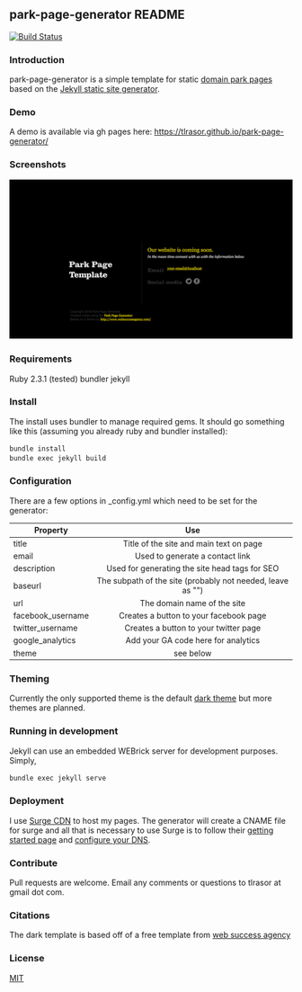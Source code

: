 ## park-page-generator README

[![Build Status](https://travis-ci.org/tlrasor/park-page-generator.svg?branch=master)](https://travis-ci.org/tlrasor/park-page-generator)

### Introduction

park-page-generator is a simple template for static [domain park pages](https://en.wikipedia.org/wiki/Domain_parking) based on the [Jekyll static site generator](http://jekyllrb.org).

### Demo

A demo is available via gh pages here: https://tlrasor.github.io/park-page-generator/

### Screenshots

![dark theme](https://raw.githubusercontent.com/tlrasor/park-page-generator/master/images/screenshot.png)

### Requirements

Ruby 2.3.1 (tested)
bundler
jekyll

### Install

The install uses bundler to manage required gems. It should go something like this 
(assuming you already ruby and bundler installed):

```Bash
bundle install
bundle exec jekyll build
```

### Configuration

There are a few options in _config.yml which need to be set for the generator:

| Property        | Use         |
| ------------- |:-------------:|
| title     | Title of the site and main text on page |
| email      | Used to generate a contact link |
| description | Used for generating the site head tags for SEO |
| baseurl | The subpath of the site (probably not needed, leave as "") |
| url | The domain name of the site |
| facebook_username | Creates a button to your facebook page |
| twitter_username | Creates a button to your twitter page |
| google_analytics | Add your GA code here for analytics |
| theme | see below |

### Theming

Currently the only supported theme is the default [dark theme](https://github.com/tlrasor/park-page-generator-theme-dark) but more themes are planned.

### Running in development

Jekyll can use an embedded WEBrick server for development purposes. Simply,

```Bash
bundle exec jekyll serve
```

### Deployment

I use [Surge CDN](http://surge.sh) to host my pages. 
The generator will create a CNAME file for surge and all that is necessary to use Surge is to follow their [getting started page](https://surge.sh/help/getting-started-with-surge) and [configure your DNS](https://surge.sh/help/adding-a-custom-domain).

### Contribute

Pull requests are welcome. Email any comments or questions to tlrasor at gmail dot com.

### Citations

The dark template is based off of a free template from [web success agency](http://www.websuccessagency.com/in/coming-soon-demo/dark-night-2/)

### License

[MIT](https://opensource.org/licenses/MIT)
